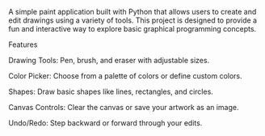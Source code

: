 A simple paint application built with Python that allows users to create and edit drawings using a variety of tools. This project is designed to provide a fun and interactive way to explore basic graphical programming concepts.

Features

Drawing Tools: Pen, brush, and eraser with adjustable sizes.

Color Picker: Choose from a palette of colors or define custom colors.

Shapes: Draw basic shapes like lines, rectangles, and circles.

Canvas Controls: Clear the canvas or save your artwork as an image.

Undo/Redo: Step backward or forward through your edits.
